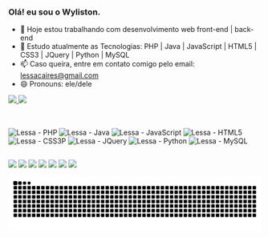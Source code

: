 ### Olá! eu sou o Wyliston.

- 🔭 Hoje estou trabalhando com desenvolvimento web front-end | back-end
- 🌱 Estudo atualmente as Tecnologias: PHP | Java | JavaScript | HTML5 | CSS3 | JQuery | Python | MySQL 
- 📫 Caso queira, entre em contato comigo pelo email: lessacaires@gmail.com
- 😄 Pronouns: ele/dele

<div>
    <a href="https://github.com/lessacaires">
    <img height="180em" src="https://github-readme-stats.vercel.app/api?username=lessacaires&show_icons=true&theme=dracula&include_all_commits=true&count_private=true" />
    <img height="180em" src="https://github-readme-stats.vercel.app/api/top-langs/?username=lessacaires&layout=compact&langs_count=16&theme=dracula" />
</div>

##

<div style="display:inline-block"><br />
  <img align="cemter" alt="Lessa - PHP" height="50" width="70" src="https://cdn.jsdelivr.net/gh/devicons/devicon/icons/php/php-original.svg" />
  <img align="cemter" alt="Lessa - Java" height="50" width="70" src="https://cdn.jsdelivr.net/gh/devicons/devicon/icons/java/java-original.svg" />
  <img align="cemter" alt="Lessa - JavaScript" height="30" width="70" src="https://cdn.jsdelivr.net/gh/devicons/devicon/icons/javascript/javascript-original.svg" />
  <img align="cemter" alt="Lessa - HTML5" height="50" width="70" src="https://cdn.jsdelivr.net/gh/devicons/devicon/icons/html5/html5-original-wordmark.svg" />
  <img align="cemter" alt="Lessa - CSS3P" height="50" width="70" src="https://cdn.jsdelivr.net/gh/devicons/devicon/icons/css3/css3-original-wordmark.svg" />
  <img align="cemter" alt="Lessa - JQuery" height="50" width="70" src="https://cdn.jsdelivr.net/gh/devicons/devicon/icons/jquery/jquery-original-wordmark.svg" />
  <img align="cemter" alt="Lessa - Python" height="50" width="70" src="https://cdn.jsdelivr.net/gh/devicons/devicon/icons/python/python-original-wordmark.svg" />
  <img align="cemter" alt="Lessa - MySQL" height="50" width="70" src="https://cdn.jsdelivr.net/gh/devicons/devicon/icons/mysql/mysql-original-wordmark.svg" />
</div>

##
  
<div>
  <a href="" target="_blank"><img src="https://img.shields.io/badge/Gmail-D14836?style=for-the-badge&logo=gmail&logoColor=white" /></a>
  <a href="" target="_blank"><img src="https://img.shields.io/badge/LinkedIn-0077B5?style=for-the-badge&logo=linkedin&logoColor=white" /></a>
  <a href="" target="_blank"><img src="https://img.shields.io/badge/Twitter-1DA1F2?style=for-the-badge&logo=twitter&logoColor=white" /></a>
  <a href="" target="_blank"><img src="https://img.shields.io/badge/YouTube-FF0000?style=for-the-badge&logo=youtube&logoColor=white" /></a>
  <a href="" target="_blank"><img src="https://img.shields.io/badge/WhatsApp-25D366?style=for-the-badge&logo=whatsapp&logoColor=white" /></a>
  <a href="" target="_blank"><img src="https://img.shields.io/badge/Facebook-1877F2?style=for-the-badge&logo=facebook&logoColor=white" /></a>
  <a href="" target="_blank"><img src="https://img.shields.io/badge/Discord-7289DA?style=for-the-badge&logo=discord&logoColor=white" /></a>

  
  ![Snake animation](https://github.com/lessacaires/lessacaires/blob/output/github-contribution-grid-snake.svg)

</div>




